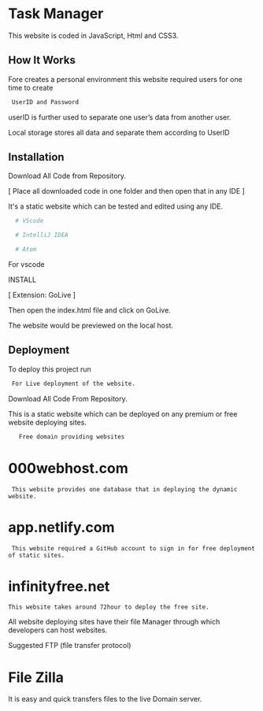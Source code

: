 # Task Manager

This website is coded in JavaScript, Html and CSS3.

## How It Works

Fore creates a personal environment this website required users for one time to create

```bash
 UserID and Password
```

userID is further used to separate one user’s data from another user.

Local storage stores all data and separate them according to UserID

## Installation

Download All Code from Repository.

[ Place all downloaded code in one folder and then open that in any IDE ]

It's a static website which can be tested and edited using any IDE.

```bash
  # VScode

  # IntelliJ IDEA

  # Atom
```

For vscode

 INSTALL

[ Extension: GoLive ]

Then open the index.html file and click on GoLive.

The website would be previewed on the local host.

## Deployment

To deploy this project run

```bash
 For Live deployment of the website.
```

Download All Code From Repository.

This is a static website which can be deployed on any premium or free website deploying sites.

```bash
   Free domain providing websites
```

# 000webhost.com

     This website provides one database that in deploying the dynamic website.

# app.netlify.com

     This website required a GitHub account to sign in for free deployment of static sites.

# infinityfree.net

    This website takes around 72hour to deploy the free site.

All website deploying sites have their file Manager through which developers can host websites.

Suggested FTP (file transfer protocol)

# File Zilla

It is easy and quick transfers files to the live Domain server.

